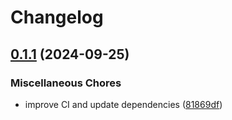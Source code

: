 # Changelog

## [0.1.1](https://github.com/lnqs/knoepfe/compare/v0.1.0...v0.1.1) (2024-09-25)


### Miscellaneous Chores

* improve CI and update dependencies ([81869df](https://github.com/lnqs/knoepfe/commit/81869df7e000fc9d3fbe9f75711b94ac14c64fe8))
